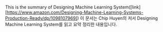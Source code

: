 This is the summary of Designing Machine Learning System([link][https://www.amazon.com/Designing-Machine-Learning-Systems-Production-Ready/dp/1098107969])
이 문서는 Chip Huyen의 저서 Designing Machine Learning System를 읽고 요약 정리한 내용입니다. 
